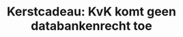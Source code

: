---
layout: redirect
title:  "Kerstcadeau: KvK komt geen databankenrecht toe"
tags: ["Open Overheid"]
description: "De Rechtbank Midden-Nederland heeft op 22 december een belangrijke uitspraak gedaan. De Kamer van Koophandel (KvK) kan zich niet beroepen op het databankenrecht in het stellen van eisen aan gebruikers van de data uit het Handelsregister."
source: "https://www.zylstra.org/blog/2021/12/kerstcadeau-kvk-komt-geen-databankenrecht-toe/"
---